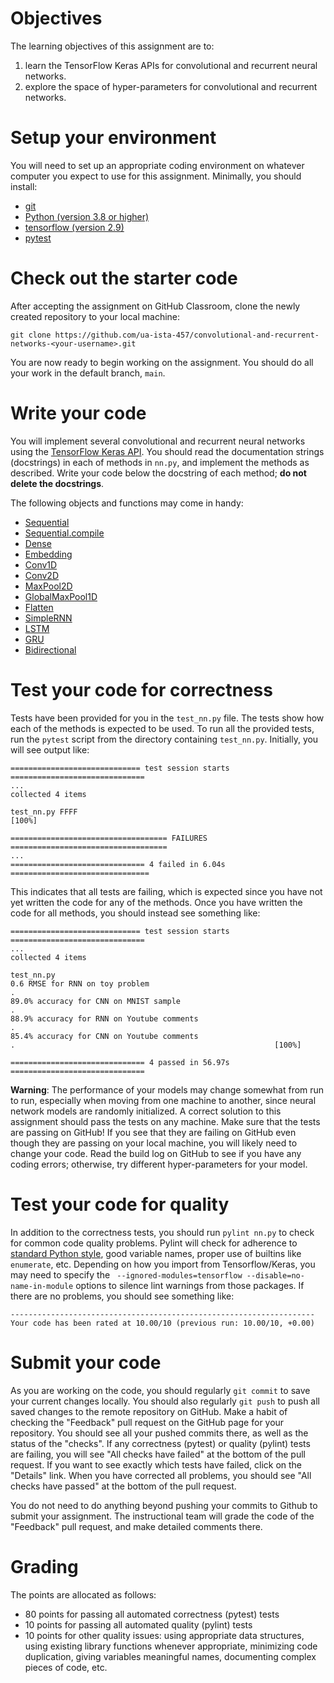# Objectives

The learning objectives of this assignment are to:
1. learn the TensorFlow Keras APIs for convolutional and recurrent neural
   networks.
2. explore the space of hyper-parameters for convolutional and recurrent
   networks.

# Setup your environment

You will need to set up an appropriate coding environment on whatever computer
you expect to use for this assignment.
Minimally, you should install:

* [git](https://git-scm.com/downloads)
* [Python (version 3.8 or higher)](https://www.python.org/downloads/)
* [tensorflow (version 2.9)](https://www.tensorflow.org/)
* [pytest](https://docs.pytest.org/)

# Check out the starter code

After accepting the assignment on GitHub Classroom, clone the newly created
repository to your local machine:
```
git clone https://github.com/ua-ista-457/convolutional-and-recurrent-networks-<your-username>.git
```
You are now ready to begin working on the assignment.
You should do all your work in the default branch, `main`.

# Write your code

You will implement several convolutional and recurrent neural networks using the
[TensorFlow Keras API](https://www.tensorflow.org/guide/keras/).
You should read the documentation strings (docstrings) in each of methods in
`nn.py`, and implement the methods as described.
Write your code below the docstring of each method;
**do not delete the docstrings**.

The following objects and functions may come in handy:
* [Sequential](https://www.tensorflow.org/api_docs/python/tf/keras/Sequential)
* [Sequential.compile](https://www.tensorflow.org/api_docs/python/tf/keras/Sequential#compile)
* [Dense](https://www.tensorflow.org/api_docs/python/tf/keras/layers/Dense)
* [Embedding](https://www.tensorflow.org/api_docs/python/tf/keras/layers/Embedding)
* [Conv1D](https://www.tensorflow.org/api_docs/python/tf/keras/layers/Conv1D)
* [Conv2D](https://www.tensorflow.org/api_docs/python/tf/keras/layers/Conv2D)
* [MaxPool2D](https://www.tensorflow.org/api_docs/python/tf/keras/layers/MaxPool2D)
* [GlobalMaxPool1D](https://www.tensorflow.org/api_docs/python/tf/keras/layers/GlobalMaxPool1D)
* [Flatten](https://www.tensorflow.org/api_docs/python/tf/keras/layers/Flatten)
* [SimpleRNN](https://www.tensorflow.org/api_docs/python/tf/keras/layers/SimpleRNN)
* [LSTM](https://www.tensorflow.org/api_docs/python/tf/keras/layers/LSTM)
* [GRU](https://www.tensorflow.org/api_docs/python/tf/keras/layers/GRU)
* [Bidirectional](https://www.tensorflow.org/api_docs/python/tf/keras/layers/Bidirectional)

# Test your code for correctness

Tests have been provided for you in the `test_nn.py` file.
The tests show how each of the methods is expected to be used.
To run all the provided tests, run the ``pytest`` script from the directory
containing ``test_nn.py``.
Initially, you will see output like:
```
============================= test session starts ==============================
...
collected 4 items

test_nn.py FFFF                                                          [100%]

=================================== FAILURES ===================================
...
============================== 4 failed in 6.04s ===============================
```
This indicates that all tests are failing, which is expected since you have not
yet written the code for any of the methods.
Once you have written the code for all methods, you should instead see
something like:
```
============================= test session starts ==============================
...
collected 4 items

test_nn.py
0.6 RMSE for RNN on toy problem
.
89.0% accuracy for CNN on MNIST sample
.
88.9% accuracy for RNN on Youtube comments
.
85.4% accuracy for CNN on Youtube comments
.                                                          [100%]

============================== 4 passed in 56.97s ==============================
```
**Warning**: The performance of your models may change somewhat from run to run,
especially when moving from one machine to another, since neural network models
are randomly initialized.
A correct solution to this assignment should pass the tests on any machine.
Make sure that the tests are passing on GitHub!
If you see that they are failing on GitHub even though they are passing on your
local machine, you will likely need to change your code.
Read the build log on GitHub to see if you have any coding errors;
otherwise, try different hyper-parameters for your model.

# Test your code for quality

In addition to the correctness tests, you should run `pylint nn.py` to check
for common code quality problems.
Pylint will check for adherence to
[standard Python style](https://www.python.org/dev/peps/pep-0008/),
good variable names, proper use of builtins like `enumerate`, etc.
Depending on how you import from Tensorflow/Keras, you may need to specify the
` --ignored-modules=tensorflow --disable=no-name-in-module` options to silence
lint warnings from those packages.
If there are no problems, you should see something like:
```
--------------------------------------------------------------------
Your code has been rated at 10.00/10 (previous run: 10.00/10, +0.00)
```

# Submit your code

As you are working on the code, you should regularly `git commit` to save your
current changes locally.
You should also regularly `git push` to push all saved changes to the remote
repository on GitHub.
Make a habit of checking the "Feedback" pull request on the GitHub page for your
repository.
You should see all your pushed commits there, as well as the status of the
"checks".
If any correctness (pytest) or quality (pylint) tests are failing, you will see
"All checks have failed" at the bottom of the pull request.
If you want to see exactly which tests have failed, click on the "Details" link.
When you have corrected all problems, you should see "All checks have passed"
at the bottom of the pull request.

You do not need to do anything beyond pushing your commits to Github to submit
your assignment.
The instructional team will grade the code of the "Feedback" pull request, and
make detailed comments there.

# Grading

The points are allocated as follows:
* 80 points for passing all automated correctness (pytest) tests
* 10 points for passing all automated quality (pylint) tests
* 10 points for other quality issues:
using appropriate data structures,
using existing library functions whenever appropriate,
minimizing code duplication,
giving variables meaningful names,
documenting complex pieces of code, etc.
